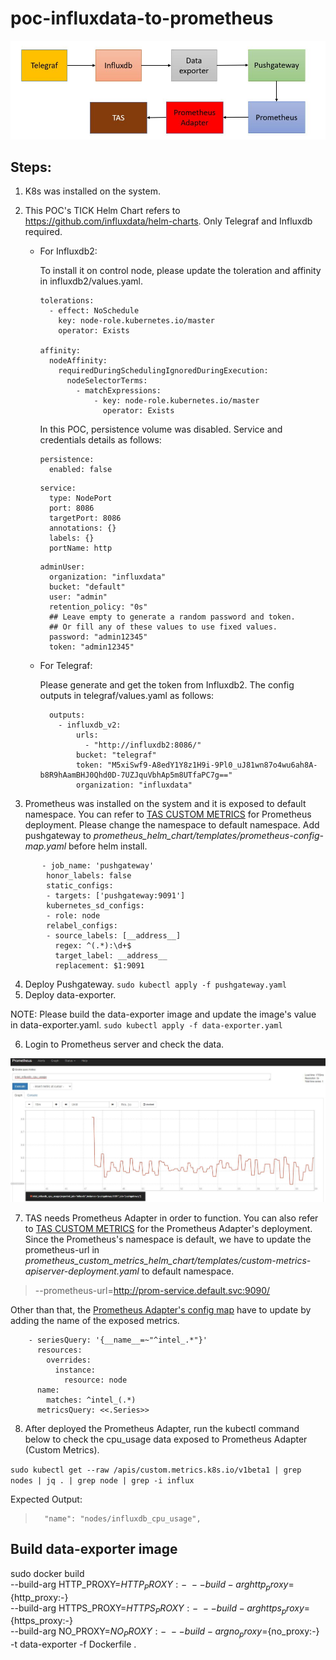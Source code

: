 # poc-influxdata-to-prometheus
<img src="images/simple-block-diagram.JPG"/>


## Steps:
1. K8s was installed on the system.
2. This POC's TICK Helm Chart refers to https://github.com/influxdata/helm-charts. Only Telegraf and Influxdb required.

   - For Influxdb2: 
     
     To install it on control node, please update the toleration and affinity in influxdb2/values.yaml.
     ```commandline
     tolerations:
       - effect: NoSchedule
         key: node-role.kubernetes.io/master
         operator: Exists
   
     affinity:
       nodeAffinity:
         requiredDuringSchedulingIgnoredDuringExecution:
           nodeSelectorTerms:
             - matchExpressions:
                 - key: node-role.kubernetes.io/master
                   operator: Exists
     ```
     In this POC, persistence volume was disabled. Service and credentials details as follows:
     ```
     persistence:
       enabled: false
     ```
     ```
     service:
       type: NodePort
       port: 8086
       targetPort: 8086
       annotations: {}
       labels: {}
       portName: http
     ```
     ```
     adminUser:
       organization: "influxdata"
       bucket: "default"
       user: "admin"
       retention_policy: "0s"
       ## Leave empty to generate a random password and token.
       ## Or fill any of these values to use fixed values.
       password: "admin12345"
       token: "admin12345"

     ```
   - For Telegraf: 
     
     Please generate and get the token from Influxdb2. The config outputs in telegraf/values.yaml as follows:
     ```
       outputs:
         - influxdb_v2:
             urls:
               - "http://influxdb2:8086/"
             bucket: "telegraf"
             token: "M5xiSwf9-A8edY1Y8z1H9i-9Pl0_uJ81wn87o4wu6ah8A-b8R9hAamBHJ0Qhd0D-7UZJquVbhAp5m8UTfaPC7g=="
             organization: "influxdata"
     ``` 

3. Prometheus was installed on the system and it is exposed to default namespace. You can refer to [TAS CUSTOM METRICS](https://github.com/intel/platform-aware-scheduling/blob/master/telemetry-aware-scheduling/docs/custom-metrics.md) for Prometheus deployment. Please change the namespace to default namespace.
Add pushgateway to _prometheus_helm_chart/templates/prometheus-config-map.yaml_ before helm install. 
```
       - job_name: 'pushgateway'
        honor_labels: false
        static_configs:
        - targets: ['pushgateway:9091']
        kubernetes_sd_configs:
        - role: node
        relabel_configs:
        - source_labels: [__address__]
          regex: ^(.*):\d+$
          target_label: __address__
          replacement: $1:9091
```


4. Deploy Pushgateway. 
`sudo kubectl apply -f pushgateway.yaml`
5. Deploy data-exporter. 

NOTE: Please build the data-exporter image and update the image's value in data-exporter.yaml.
`sudo kubectl apply -f data-exporter.yaml`

6. Login to Prometheus server and check the data.
<img src="images/cpu_usage_on_prometheus.JPG"/>

7. TAS needs Prometheus Adapter in order to function. You can also refer to [TAS CUSTOM METRICS](https://github.com/intel/platform-aware-scheduling/blob/master/telemetry-aware-scheduling/docs/custom-metrics.md) for the Prometheus Adapter's deployment. Since the Prometheus's namespace is default, we have to update the prometheus-url in _prometheus_custom_metrics_helm_chart/templates/custom-metrics-apiserver-deployment.yaml_ to default namespace.

> --prometheus-url=http://prom-service.default.svc:9090/


Other than that, the [Prometheus Adapter's config map](https://github.com/intel/platform-aware-scheduling/blob/master/telemetry-aware-scheduling/deploy/charts/prometheus_custom_metrics_helm_chart/templates/custom-metrics-config-map.yaml) have to update by adding the name of the exposed metrics.

```
    - seriesQuery: '{__name__=~"^intel_.*"}'
      resources:
        overrides:
          instance:
            resource: node
      name:
        matches: ^intel_(.*)
      metricsQuery: <<.Series>>

```


8. After deployed the Prometheus Adapter, run the kubectl command below to check the cpu_usage data exposed to Prometheus Adapter (Custom Metrics). 

`sudo kubectl get --raw /apis/custom.metrics.k8s.io/v1beta1 | grep nodes | jq . | grep node | grep -i influx`

Expected Output:
>       "name": "nodes/influxdb_cpu_usage",

## Build data-exporter image
sudo docker build \
     --build-arg HTTP_PROXY=${HTTP_PROXY:-} \
     --build-arg http_proxy=${http_proxy:-} \
     --build-arg HTTPS_PROXY=${HTTPS_PROXY:-} \
     --build-arg https_proxy=${https_proxy:-} \
     --build-arg NO_PROXY=${NO_PROXY:-} \
     --build-arg no_proxy=${no_proxy:-} \
     -t data-exporter -f Dockerfile .
